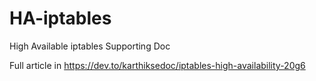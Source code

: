 # HA-iptables
High Available iptables
Supporting Doc

Full article in https://dev.to/karthiksedoc/iptables-high-availability-20g6
